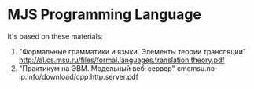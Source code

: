 # MJS Programming Language
It's based on these materials:
1) "Формальные грамматики и языки. Элементы теории трансляции"
    http://al.cs.msu.ru/files/formal.languages.translation.theory.pdf
2) "Практикум на ЭВМ. Модельный веб-сервер"
    cmcmsu.no-ip.info/download/cpp.http.server.pdf

